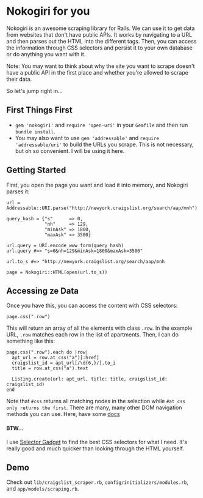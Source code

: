 # Nokogiri for you

Nokogiri is an awesome scraping library for Rails.
We can use it to get data from websites that don't
have public APIs. It works by navigating to a URL
and then parses out the HTML into the different tags.
Then, you can access the information through CSS
selectors and persist it to your own database or do
anything you want with it.

Note: You may want to think about why the site you
want to scrape doesn't have a public API in the first
place and whether you're allowed to scrape their data.

So let's jump right in...

## First Things First

- `gem 'nokogiri'` and `require 'open-uri'` in your `Gemfile` and then run `bundle install`.
- You may also want to use `gem 'addressable'` and `require 'addressable/uri'` to build the URLs you scrape. This is not necessary, but oh so convenient. I will be using it here.

## Getting Started

First, you open the page you want and load it into
memory, and Nokogiri parses it:

```
url = Addressable::URI.parse("http://newyork.craigslist.org/search/aap/mnh")

query_hash = {"s"      => 0,
              "nh"     => 129,
              "minAsk" => 1800,
              "maxAsk" => 3500}

url.query = URI.encode_www_form(query_hash)
url.query #=> "s=0&nh=129&minAsk=1800&maxAsk=3500"

url.to_s #=> "http://newyork.craigslist.org/search/aap/mnh

page = Nokogiri::HTML(open(url.to_s))
```

## Accessing ze Data

Once you have this, you can access the content with CSS selectors:

`page.css(".row")`

This will return an array of all the elements with class `.row`. In the example URL, `.row` matches each row in the list of apartments. Then, I can do something like this:

```
page.css(".row").each do |row|
  apt_url = row.at_css("a")[:href]
  craigslist_id = apt_url[/\d{6,}/].to_i
  title = row.at_css("a").text

  Listing.create(url: apt_url, title: title, craigslist_id: craigslist_id)
end
```
Note that `#css` returns all matching nodes in the selection while `#at_css
only returns the first`. There are many, many other DOM navigation methods you
can use. Here, have some [docs][nokogiri-docs]

[nokogiri-docs]: http://nokogiri.org/Nokogiri/XML/Node.html

#### BTW...
I use [Selector Gadget][selector-gadget] to find the best CSS selectors for
what I need. It's really good and much quicker than looking through the HTML
yourself.

[selector-gadget]: http://selectorgadget.com/

## Demo

Check out `lib/craigslist_scraper.rb`, `config/initializers/modules.rb`, and `app/models/scraping.rb`.




















